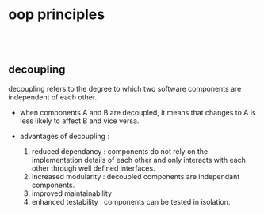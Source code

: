 # oop principles

<br>
<br>

## decoupling

decoupling refers to the degree to which two software components are independent of each other.

- when components A and B are decoupled, it means that changes to A is less likely to affect B and vice versa.
- advantages of decoupling :

  1. reduced dependancy : components do not rely on the implementation details of each other and only interacts with each other through well defined interfaces.
  1. increased modularity : decoupled components are independant components.
  1. improved maintainability
  1. enhanced testability : components can be tested in isolation.
